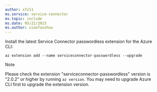 ```yaml
---
author: xfz11
ms.service: service-connector
ms.topic: include
ms.date: 05/21/2023
ms.author: xiaofanzhou
---
```


Install the latest Service Connector passwordless extension for the Azure CLI:

```azurecli-interactive
az extension add --name serviceconnector-passwordless --upgrade
```

> [!NOTE]
> Please check the extension "serviceconnector-passwordless" version is "2.0.2" or higher by running `az version`. You may need to upgrade Azure CLI first to upgrade the extension version.
